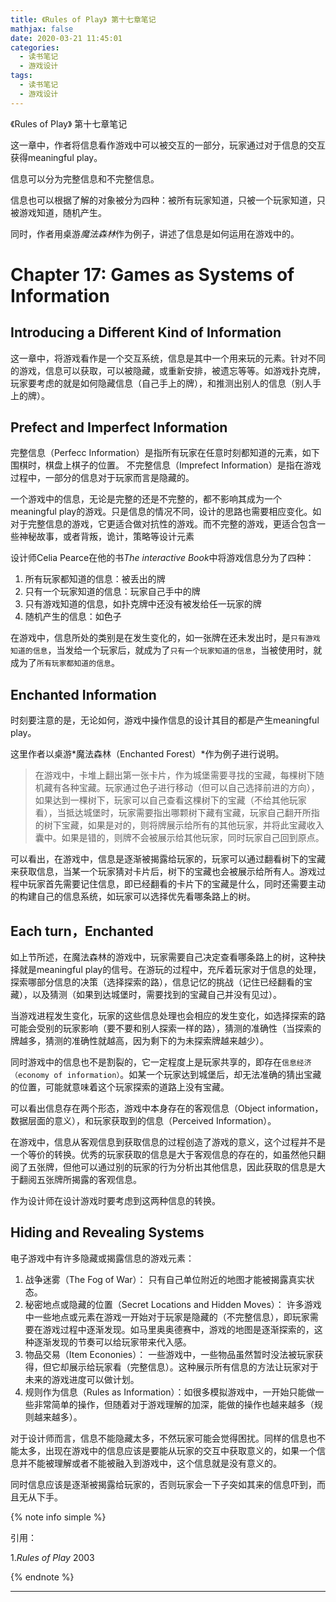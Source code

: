 ```yaml
---
title: 《Rules of Play》 第十七章笔记
mathjax: false
date: 2020-03-21 11:45:01
categories:
  - 读书笔记
  - 游戏设计
tags:
  - 读书笔记
  - 游戏设计
---
```




《Rules of Play》 第十七章笔记

这一章中，作者将信息看作游戏中可以被交互的一部分，玩家通过对于信息的交互获得meaningful play。

信息可以分为完整信息和不完整信息。

信息也可以根据了解的对象被分为四种：被所有玩家知道，只被一个玩家知道，只被游戏知道，随机产生。

同时，作者用桌游*魔法森林*作为例子，讲述了信息是如何运用在游戏中的。



<!--more-->

# Chapter 17: Games as Systems of Information

## Introducing a Different Kind of Information

这一章中，将游戏看作是一个交互系统，信息是其中一个用来玩的元素。针对不同的游戏，信息可以获取，可以被隐藏，或重新安排，被遗忘等等。如游戏扑克牌，玩家要考虑的就是如何隐藏信息（自己手上的牌），和推测出别人的信息（别人手上的牌）。

## Prefect and Imperfect Information

完整信息（Perfecc Information）是指所有玩家在任意时刻都知道的元素，如下围棋时，棋盘上棋子的位置。
不完整信息（Imprefect Information）是指在游戏过程中，一部分的信息对于玩家而言是隐藏的。

一个游戏中的信息，无论是完整的还是不完整的，都不影响其成为一个meaningful play的游戏。只是信息的情况不同，设计的思路也需要相应变化。如对于完整信息的游戏，它更适合做对抗性的游戏。而不完整的游戏，更适合包含一些神秘故事，或者背叛，诡计，策略等设计元素

设计师Celia Pearce在他的书*The interactive Book*中将游戏信息分为了四种：

1. 所有玩家都知道的信息：被丢出的牌
2. 只有一个玩家知道的信息：玩家自己手中的牌
3. 只有游戏知道的信息，如扑克牌中还没有被发给任一玩家的牌
4. 随机产生的信息：如色子

在游戏中，信息所处的类别是在发生变化的，如一张牌在还未发出时，是`只有游戏知道的信息`，当发给一个玩家后，就成为了`只有一个玩家知道的信息`，当被使用时，就成为了`所有玩家都知道的信息`。

## Enchanted Information

时刻要注意的是，无论如何，游戏中操作信息的设计其目的都是产生meaningful play。

这里作者以桌游*魔法森林（Enchanted Forest）*作为例子进行说明。

> 在游戏中，卡堆上翻出第一张卡片，作为城堡需要寻找的宝藏，每棵树下随机藏有各种宝藏。玩家通过色子进行移动（但可以自己选择前进的方向），如果达到一棵树下，玩家可以自己查看这棵树下的宝藏（不给其他玩家看），当抵达城堡时，玩家需要指出哪颗树下藏有宝藏，玩家自己翻开所指的树下宝藏，如果是对的，则将牌展示给所有的其他玩家，并将此宝藏收入囊中。如果是错的，则牌不会被展示给其他玩家，同时玩家自己回到原点。

可以看出，在游戏中，信息是逐渐被揭露给玩家的，玩家可以通过翻看树下的宝藏来获取信息，当某一个玩家猜对卡片后，树下的宝藏也会被展示给所有人。游戏过程中玩家首先需要记住信息，即已经翻看的卡片下的宝藏是什么，同时还需要主动的构建自己的信息系统，如玩家可以选择优先看哪条路上的树。

## Each turn，Enchanted

如上节所述，在魔法森林的游戏中，玩家需要自己决定查看哪条路上的树，这种抉择就是meaningful play的信号。在游玩的过程中，充斥着玩家对于信息的处理，探索哪部分信息的决策（选择探索的路），信息记忆的挑战（记住已经翻看的宝藏），以及猜测（如果到达城堡时，需要找到的宝藏自己并没有见过）。

当游戏进程发生变化，玩家的这些信息处理也会相应的发生变化，如选择探索的路可能会受别的玩家影响（要不要和别人探索一样的路），猜测的准确性（当探索的牌越多，猜测的准确性就越高，因为剩下的为未探索牌越来越少）。

同时游戏中的信息也不是割裂的，它一定程度上是玩家共享的，即存在`信息经济（economy of information）`。如某一个玩家达到城堡后，却无法准确的猜出宝藏的位置，可能就意味着这个玩家探索的道路上没有宝藏。

可以看出信息存在两个形态，游戏中本身存在的客观信息（Object information，数据层面的意义），和玩家获取到的信息（Perceived Information）。

在游戏中，信息从客观信息到获取信息的过程创造了游戏的意义，这个过程并不是一个等价的转换。优秀的玩家获取的信息是大于客观信息的存在的，如虽然他只翻阅了五张牌，但他可以通过别的玩家的行为分析出其他信息，因此获取的信息是大于翻阅五张牌所揭露的客观信息。

作为设计师在设计游戏时要考虑到这两种信息的转换。

## Hiding and Revealing Systems

电子游戏中有许多隐藏或揭露信息的游戏元素：

1. 战争迷雾（The Fog of War）：
   只有自己单位附近的地图才能被揭露真实状态。
2. 秘密地点或隐藏的位置（Secret Locations and Hidden Moves）：
   许多游戏中一些地点或元素在游戏一开始对于玩家是隐藏的（不完整信息），即玩家需要在游戏过程中逐渐发现。如马里奥奥德赛中，游戏的地图是逐渐探索的，这种逐渐发现的节奏可以给玩家带来代入感。
3. 物品交易（Item Econonies）：
   一些游戏中，一些物品虽然暂时没法被玩家获得，但它却展示给玩家看（完整信息）。这种展示所有信息的方法让玩家对于未来的游戏进度可以做计划。
4. 规则作为信息（Rules as Information）：如很多模拟游戏中，一开始只能做一些非常简单的操作，但随着对于游戏理解的加深，能做的操作也越来越多（规则越来越多）。

对于设计师而言，信息不能隐藏太多，不然玩家可能会觉得困扰。同样的信息也不能太多，出现在游戏中的信息应该是要能从玩家的交互中获取意义的，如果一个信息并不能被理解或者不能被融入到游戏中，这个信息就是没有意义的。

同时信息应该是逐渐被揭露给玩家的，否则玩家会一下子突如其来的信息吓到，而且无从下手。


{% note info simple %}

引用：

1.*Rules of Play* 2003

{% endnote %}

***